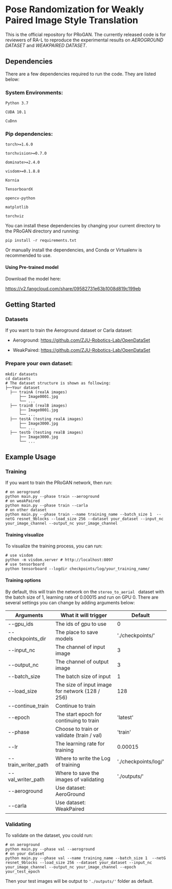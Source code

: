 # Pose Randomization for Weakly Paired Image Style Translation

This is the official repository for PRoGAN. The currently released code is for reviewers of RA-L to reproduce the experimental results on *AEROGROUND DATASET* and *WEAKPAIRED DATASET*.

## Dependencies

There are a few dependencies required to run the code.  They are listed below:

### System Environments:

`Python 3.7`

`CUDA 10.1`

`CuDnn`

### Pip dependencies:

`torch>=1.6.0`

`torchvision>=0.7.0`

`dominate>=2.4.0`

`visdom>=0.1.8.8`

`Kornia`

`TensorboardX`

`opencv-python`

`matplotlib`

`torchviz`



You can install these dependencies by changing your current directory to the PRoGAN directory and running:

``` shell
pip install -r requirements.txt  
```

Or manually install the dependencies, and Conda or Virtualenv is recommended to use.

#### Using Pre-trained model

Download the model here:


https://v2.fangcloud.com/share/09582731e63b1008d819c199eb

## Getting Started

### Datasets

If you want to train the Aeroground dataset or Carla dataset: 

- Aeroground: https://github.com/ZJU-Robotics-Lab/OpenDataSet

- WeakPaired: https://github.com/ZJU-Robotics-Lab/OpenDataSet



### Prepare your own dataset:

``` shell
mkdir datasets
cd datasets
# The dataset structure is shown as following:
├──Your dataset
  ├── trainA (realA images)
      ├── Image0001.jpg 
      └── ...
  ├── trainB (realB images)
      ├── Image0001.jpg
      └── ...
  ├── testA (testing realA images)
      ├── Image3000.jpg
      └── ... 
  ├── testb (testing realB images)
      ├── Image3000.jpg
      └── ... 
```

## Example Usage

### Training

If you want to train the PRoGAN network, then run:

``` shell
# on aeroground
python main.py --phase train --aeroground
# on weakPaired
python main.py --phase train --carla
# on other dataset
python main.py --phase train --name training_name --batch_size 1  --netG resnet_9blocks --load_size 256 --dataset your_dataset --input_nc your_image_channel --output_nc your_image_channel 
```

#### Training visualize

To visualize the training process, you can run:

``` shell
# use visdom
python -m visdom.server # http://localhost:8097
# use tensorboard
python tensorboard --logdir checkpoints/log/your_training_name/
```

#### Training options

By default, this will train the network on the `stereo_to_aerial ` dataset with the batch size of 1, learning rate of 0.00015 and run on GPU 0. There are several settings you can change by adding arguments below:

| Arguments           | What it will trigger                            | Default              |
| ------------------- | ----------------------------------------------- | -------------------- |
| --gpu_ids           | The ids of gpu to use                           | 0                    |
| --checkpoints_dir   | The place to save models                        | './checkpoints/'     |
| --input_nc          | The channel of input image                      | 3                    |
| --output_nc         | The channel of output image                     | 3                    |
| --batch_size        | The batch size of input                         | 1                    |
| --load_size         | The size of input image for network (128 / 256) | 128                  |
| --continue_train    | Continue to train                               |                      |
| --epoch             | The start epoch for continuing  to train        | 'latest'             |
| --phase             | Choose to train or validate (train / val)       | 'train'              |
| --lr                | The learning rate for training                  | 0.00015              |
| --train_writer_path | Where to write the Log of training              | './checkpoints/log/' |
| --val_writer_path   | Where to save the images of validating          | './outputs/'         |
| --aeroground        | Use dataset: AeroGround                         |                      |
| --carla             | Use dataset: WeakPaired                         |                      |

### Validating

To validate on the dataset, you could run:

``` shell
# on aeroground
python main.py --phase val --aeroground
# on your dataset
python main.py --phase val --name training_name --batch_size 1  --netG resnet_9blocks --load_size 256 --dataset your_dataset --input_nc your_image_channel --output_nc your_image_channel --epoch your_test_epoch
```

Then your test images will be output to `'./outputs/'` folder as default.


